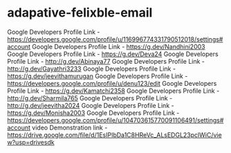 # adapative-felixble-email

Google Developers Profile Link - https://developers.google.com/profile/u/116996774331790512018/settings#account
Google Developers Profile Link - https://g.dev/Nandhini2003
Google Developers Profile Link - https://g.dev/Deva24
Google Developers Profile Link - http://g.dev/Abinaya77
Google Developers Profile Link - http://g.dev/Gayathri3233
Google Developers Profile Link - https://g.dev/jeevithamurugan
Google Developers Profile Link - https://developers.google.com/profile/u/denu123/edit
Google Developers Profile Link - https://g.dev/Kamatchi2358
Google Developers Profile Link - http://g.dev/Sharmila765
Google Developers Profile Link - http://g.dev/jeevitha2024
Google Developers Profile Link - https://g.dev/Monisha2003
Google Developers Profile Link -https://developers.google.com/profile/u/104703615770091106491/settings#account
video Demonstration link -  https://drive.google.com/file/d/1EsIPIbDa1C8HReVc_ALsEDGL23pclWiC/view?usp=drivesdk
